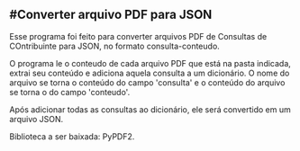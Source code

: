 #Converter arquivo PDF para JSON
---
Esse programa foi feito para converter arquivos PDF de Consultas de COntribuinte para JSON, no formato consulta-conteudo.

O programa le o conteudo de cada arquivo PDF que está na pasta indicada, extrai seu conteúdo e adiciona aquela consulta a um dicionário. O nome do arquivo se torna o conteúdo do campo 'consulta' e o conteúdo do arquivo se torna o do campo 'conteudo'.

Após adicionar todas as consultas ao dicionário, ele será convertido em um arquivo JSON.

Biblioteca a ser baixada: PyPDF2. 
